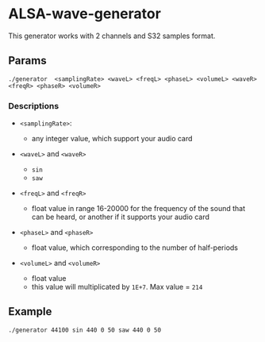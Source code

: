 # ALSA-wave-generator

This generator works with 2 channels and S32 samples format.

## Params

```
./generator  <samplingRate> <waveL> <freqL> <phaseL> <volumeL> <waveR> <freqR> <phaseR> <volumeR>
```

### Descriptions

- `<samplingRate>`:
  - any integer value, which support your audio card

- `<waveL>` and `<waveR>`
  - `sin`
  - `saw`

- `<freqL>` and `<freqR>`
  - float value in range 16-20000 for the frequency of the sound that can be heard, or another if it supports your audio card

- `<phaseL>` and `<phaseR>`
  - float value, which corresponding to the number of half-periods

- `<volumeL>` and `<volumeR>`
  - float value
  - this value will multiplicated by `1E+7`. Max value = `214`

## Example
    
```
./generator 44100 sin 440 0 50 saw 440 0 50
```
